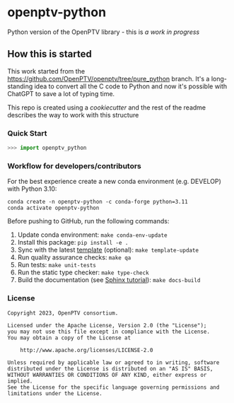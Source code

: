 # openptv-python

Python version of the OpenPTV library - this is *a work in progress*

## How this is started

This work started from the https://github.com/OpenPTV/openptv/tree/pure_python branch. It's a long-standing idea to convert all the C code to Python and now it's possible with ChatGPT to save
a lot of typing time.

This repo is created using a *cookiecutter* and the rest of the readme describes the way to work with
this structure

### Quick Start

```python
>>> import openptv_python

```

### Workflow for developers/contributors

For the best experience create a new conda environment (e.g. DEVELOP) with Python 3.10:

```
conda create -n openptv-python -c conda-forge python=3.11
conda activate openptv-python
```

Before pushing to GitHub, run the following commands:

1. Update conda environment: `make conda-env-update`
1. Install this package: `pip install -e .`
1. Sync with the latest [template](https://github.com/ecmwf-projects/cookiecutter-conda-package) (optional): `make template-update`
1. Run quality assurance checks: `make qa`
1. Run tests: `make unit-tests`
1. Run the static type checker: `make type-check`
1. Build the documentation (see [Sphinx tutorial](https://www.sphinx-doc.org/en/master/tutorial/)): `make docs-build`

### License

```
Copyright 2023, OpenPTV consortium.

Licensed under the Apache License, Version 2.0 (the "License");
you may not use this file except in compliance with the License.
You may obtain a copy of the License at

    http://www.apache.org/licenses/LICENSE-2.0

Unless required by applicable law or agreed to in writing, software
distributed under the License is distributed on an "AS IS" BASIS,
WITHOUT WARRANTIES OR CONDITIONS OF ANY KIND, either express or implied.
See the License for the specific language governing permissions and
limitations under the License.
```
